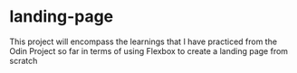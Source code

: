 # landing-page

This project will encompass the learnings that I have practiced from the Odin Project so far in terms of using Flexbox to create a landing page from scratch